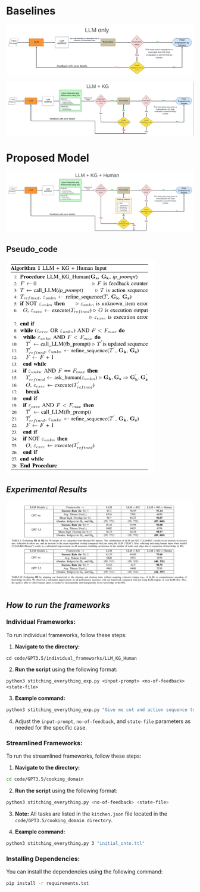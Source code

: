 # **Baselines**

![image.png](./code/images/LLM_only.png)

![image.png](./code/images/LLM_KG.png)

# **Proposed Model**

![image.pnga](./code/images/LLM_KG_HUMAN.png)

## **Pseudo_code**
<!-- ![image.png](./shivam/pseudo_code.png) -->
<img src="./code/images/pseudo_code.png" alt="Image description" width="400">


## ***Experimental Results***
![image.png](./code/images/RESULTS.png)


## ***How to run the frameworks***

### **Individual Frameworks:**

To run individual frameworks, follow these steps:

1. **Navigate to the directory:**

```
cd code/GPT3.5/individual_frameworks/LLM_KG_Human

``` 
2. **Run the script** using the following format:

```
python3 stitching_everything_exp.py <input-prompt> <no-of-feedback> <state-file>

```

3. **Example command:**

```bash
python3 stitching_everything_exp.py "Give me cot and action sequence to prepare an omlette" 3 "intial_onto.ttl"

```
4. Adjust the `input-prompt`, `no-of-feedback`, and `state-file` parameters as needed for the specific case.

### **Streamlined Frameworks:**

To run the streamlined frameworks, follow these steps:

1. **Navigate to the directory:**

```bash
cd code/GPT3.5/cooking_domain

``` 
2. **Run the script** using the following format:

```bash
python3 stitching_everything.py <no-of-feedback> <state-file>

```
3. **Note:** All tasks are listed in the `kitchen.json` file located in the `code/GPT3.5/cooking_domain directory`.

4. **Example command:**

```bash
python3 stitching_everything.py 3 "initial_onto.ttl"

```


### **Installing Dependencies:**

You can install the dependencies using the following command:

```bash
pip install -r requirements.txt
```





